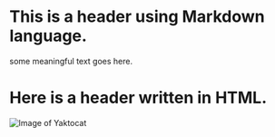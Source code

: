 # This is a header using Markdown language.
some meaningful text goes here.

<html>
  <body>
    <h1>Here is a header written in HTML.</h1>
  </body>
</html>

![Image of Yaktocat](https://octodex.github.com/images/yaktocat.png)
